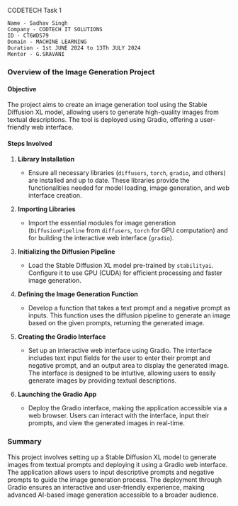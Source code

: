 CODETECH Task 1

    Name - Sadhav Singh
    Company - CODTECH IT SOLUTIONS
    ID - CT6WDS79
    Domain - MACHINE LEARNING
    Duration - 1st JUNE 2024 to 13Th JULY 2024
    Mentor - G.SRAVANI


### Overview of the Image Generation Project

#### Objective
The project aims to create an image generation tool using the Stable Diffusion XL model, allowing users to generate high-quality images from textual descriptions. The tool is deployed using Gradio, offering a user-friendly web interface.

#### Steps Involved

1. **Library Installation**
   - Ensure all necessary libraries (`diffusers`, `torch`, `gradio`, and others) are installed and up to date. These libraries provide the functionalities needed for model loading, image generation, and web interface creation.

2. **Importing Libraries**
   - Import the essential modules for image generation (`DiffusionPipeline` from `diffusers`, `torch` for GPU computation) and for building the interactive web interface (`gradio`).

3. **Initializing the Diffusion Pipeline**
   - Load the Stable Diffusion XL model pre-trained by `stabilityai`. Configure it to use GPU (CUDA) for efficient processing and faster image generation.

4. **Defining the Image Generation Function**
   - Develop a function that takes a text prompt and a negative prompt as inputs. This function uses the diffusion pipeline to generate an image based on the given prompts, returning the generated image.

5. **Creating the Gradio Interface**
   - Set up an interactive web interface using Gradio. The interface includes text input fields for the user to enter their prompt and negative prompt, and an output area to display the generated image. The interface is designed to be intuitive, allowing users to easily generate images by providing textual descriptions.

6. **Launching the Gradio App**
   - Deploy the Gradio interface, making the application accessible via a web browser. Users can interact with the interface, input their prompts, and view the generated images in real-time.

### Summary
This project involves setting up a Stable Diffusion XL model to generate images from textual prompts and deploying it using a Gradio web interface. The application allows users to input descriptive prompts and negative prompts to guide the image generation process. The deployment through Gradio ensures an interactive and user-friendly experience, making advanced AI-based image generation accessible to a broader audience.

